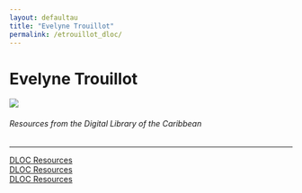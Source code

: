 ```yaml
---
layout: defaultau
title: "Evelyne Trouillot"
permalink: /etrouillot_dloc/
---
```

<!-- partial:index.partial.html -->
<div class="content">
    <h1>Evelyne Trouillot</h1>
    <div class="quote">
        <div><img src="https://www.marche-poesie.com/wp-content/uploads/2020/07/evelyne-trouillot-2.jpg" class="logo"></div>
    </div>
    <body>
    <h6>Resources from the Digital Library of the Caribbean</h6><hr> 
        <a href="https://www.dloc.com/AA00078945/00001/videos" target="_blank">DLOC Resources</a><br>
        <a href="https://www.dloc.com/AA00079157/00001/pdf" target="_blank">DLOC Resources</a><br>
        <a href="https://www.dloc.com/UF00098809/00883/pdf" target="_blank">DLOC Resources</a><br>
    </body> 
          </div>
  <!-- partial -->
<script src='https://cdnjs.cloudflare.com/ajax/libs/jquery/3.1.1/jquery.min.js'></script><script  src="{{ site.baseurl }}/assets/js/authorscript.js"></script>